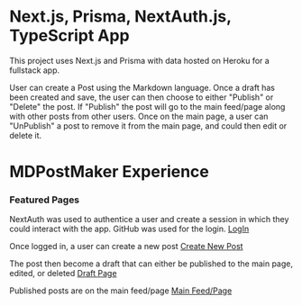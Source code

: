 # Next.js, Prisma, NextAuth.js, TypeScript App

This project uses Next.js and Prisma with data hosted on Heroku for a fullstack app.

User can create a Post using the Markdown language. Once a draft has been created and save, the user can then choose to either "Publish" or "Delete" the post. If "Publish" the post will go to the main feed/page along with other posts from other users. Once on the main page, a user can "UnPublish" a post to remove it from the main page, and could then edit or delete it.

# MDPostMaker Experience

### Featured Pages

NextAuth was used to authentice a user and create a session in which they could interact with the app. GitHub was used for the login.
[LogIn](postmaker1.png)

Once logged in, a user can create a new post
[Create New Post](postmaker2.png)

The post then become a draft that can either be published to the main page, edited, or deleted
[Draft Page](postmaker3.png)

Published posts are on the main feed/page
[Main Feed/Page](postmaker4.png)
